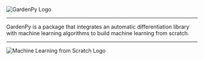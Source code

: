 ![GardenPy Logo](https://github.com/personontheinternet1234/Machine-Learning-From-Scratch/blob/main/gardenpy/_docs/gardenpy_flat_logo.png)

------------------------------------------------------------------------------------------------------------------------

GardenPy is a package that integrates an automatic differentiation library with machine learning algorithms to build
machine learning from scratch.



------------------------------------------------------------------------------------------------------------------------

![Machine Learning from Scratch Logo](https://github.com/personontheinternet1234/Machine-Learning-From-Scratch/blob/main/gardenpy/_docs/machine_learning_from_scratch_flat_logo.png)